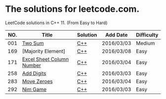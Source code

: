 The solutions for leetcode.com.
========================
LeetCode solutions in C++ 11. (From Easy to Hard)




|NO.|Title|Solution|Add Date|Difficulty|
|---|-----|--------|--------|----------|
|001|[Two Sum][001]|[C++](001_Two_Sum/solution.h)|2016/03/03|Medium|
|169|[Majority Element]|[C++](169_Majority_Element/solution.h)|2016/03/08|Easy|
|171|[Excel Sheet Column Number][171]|[C++](171_Excel_Sheet_Column_Number/solution.h)|2016/03/04|Easy|
|258|[Add Digits][258]|[C++](258_Add_Digits/solution.h)|2016/03/03|Easy|
|283|[Move Zeroes][283]|[C++](283_Move_Zeroes/solution.h)|2016/03/04|Easy|
|292|[Nim Game][292]|[C++](292_Nim_Game/solution.h)|2016/03/03|Easy|



[001]:https://leetcode.com/problems/two-sum/
[169]:https://leetcode.com/problems/majority-element/
[171]:https://leetcode.com/problems/excel-sheet-column-number/
[258]:https://leetcode.com/problems/add-digits/
[283]:https://leetcode.com/problems/move-zeroes/
[292]:https://leetcode.com/problems/nim-game/












